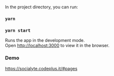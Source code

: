 In the project directory, you can run:
### `yarn`
### `yarn start`

Runs the app in the development mode.<br />
Open [http://localhost:3000](http://localhost:3000) to view it in the browser.


### Demo
https://socialyte.codeplus.it/#pages
